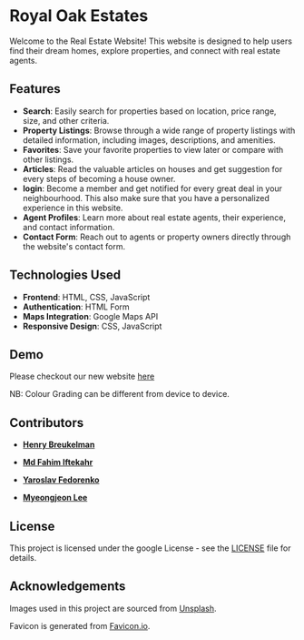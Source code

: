 # Royal Oak Estates

Welcome to the Real Estate Website! This website is designed to help users find their dream homes, explore properties, and connect with real estate agents.

## Features

- **Search**: Easily search for properties based on location, price range, size, and other criteria.
- **Property Listings**: Browse through a wide range of property listings with detailed information, including images, descriptions, and amenities.
- **Favorites**: Save your favorite properties to view later or compare with other listings.
- **Articles**: Read the valuable articles on houses and get suggestion for every steps of becoming a house owner.
- **login**: Become a member and get notified for every great deal in your neighbourhood. This also make sure that you have a personalized experience in this website.
- **Agent Profiles**: Learn more about real estate agents, their experience, and contact information.
- **Contact Form**: Reach out to agents or property owners directly through the website's contact form.

## Technologies Used

- **Frontend**: HTML, CSS, JavaScript
- **Authentication**: HTML Form
- **Maps Integration**: Google Maps API
- **Responsive Design**: CSS, JavaScript

## Demo

Please checkout our new website [here](https://henrybreukelman.github.io/royal-oak-estates/)

NB: Colour Grading can be different from device to device.

## Contributors

- **[Henry Breukelman](https://github.com/HenryBreukelman)**

- **[Md Fahim Iftekahr](https://github.com/fiftekhar3163)**

- **[Yaroslav Fedorenko](https://github.com/y-fedorenko)**

- **[Myeongjeon Lee](https://github.com/userclassgit)**

## License

This project is licensed under the google License - see the [LICENSE](#) file for details.

## Acknowledgements

Images used in this project are sourced from [Unsplash](https://unsplash.com/).

Favicon is generated from [Favicon.io](https://favicon.io/).

